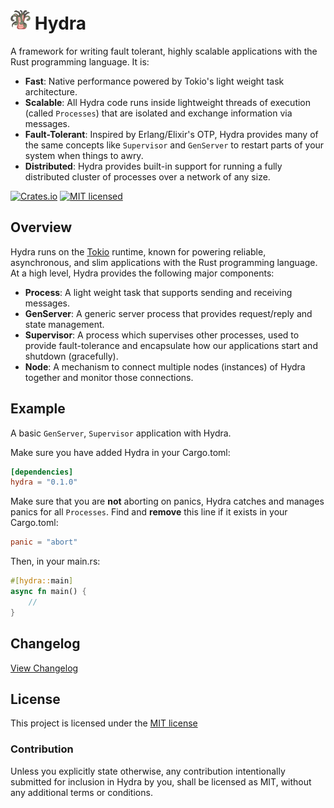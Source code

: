 # <img src=".github/hydra.png" width="32" height="32"> Hydra
 
A framework for writing fault tolerant, highly scalable applications with the Rust programming language. It is:

- **Fast**: Native performance powered by Tokio's light weight task architecture.
- **Scalable**: All Hydra code runs inside lightweight threads of execution (called `Processes`) that are isolated and exchange information via messages.
- **Fault-Tolerant**: Inspired by Erlang/Elixir's OTP, Hydra provides many of the same concepts like `Supervisor` and `GenServer` to restart parts of your system when things to awry.
- **Distributed**: Hydra provides built-in support for running a fully distributed cluster of processes over a network of any size.

[![Crates.io][crates-badge]][crates-url]
[![MIT licensed][mit-badge]][mit-url]

[crates-badge]: https://img.shields.io/crates/v/hydra.svg
[crates-url]: https://crates.io/crates/hydra
[mit-badge]: https://img.shields.io/badge/license-MIT-blue.svg
[mit-url]: https://github.com/dtzxporter/hydra/blob/main/LICENSE

## Overview
Hydra runs on the [Tokio](https://github.com/tokio-rs/tokio) runtime, known for powering reliable, asynchronous, and slim applications with the Rust programming language. At a high level, Hydra provides the following major components:

- **Process**: A light weight task that supports sending and receiving messages.
- **GenServer**: A generic server process that provides request/reply and state management.
- **Supervisor**: A process which supervises other processes, used to provide fault-tolerance and encapsulate how our applications start and shutdown (gracefully).
- **Node**: A mechanism to connect multiple nodes (instances) of Hydra together and monitor those connections.

## Example
A basic `GenServer`, `Supervisor` application with Hydra.

Make sure you have added Hydra in your Cargo.toml:
```toml
[dependencies]
hydra = "0.1.0"
```

Make sure that you are **not** aborting on panics, Hydra catches and manages panics for all `Processes`. Find and **remove** this line if it exists in your Cargo.toml:
```toml
panic = "abort"
```

Then, in your main.rs:
```rust
#[hydra::main]
async fn main() {
    //
}
```

## Changelog
[View Changelog](https://github.com/dtzxporter/hydra/blob/main/CHANGELOG.md)


## License
This project is licensed under the [MIT license](https://github.com/dtzxporter/hydra/blob/main/LICENSE)

### Contribution
Unless you explicitly state otherwise, any contribution intentionally submitted for inclusion in Hydra by you, shall be licensed as MIT, without any additional terms or conditions.